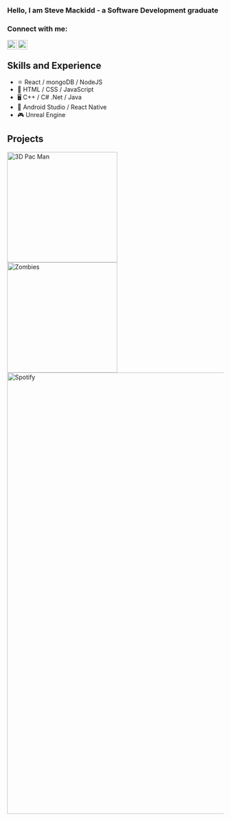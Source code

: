 ### Hello, I am Steve Mackidd - a Software Development graduate

### Connect with me:

[<img align = "left" alt="twitter" width = 22px src="https://img.icons8.com/doodle/48/000000/twitter--v1.png"/>][twitter]
[<img align = "left" alt="linkedin" width = 22px src="https://img.icons8.com/doodle/48/000000/linkedin--v2.png"/>][linkedin]

<br />

## Skills and Experience

- ⚛ React / mongoDB / NodeJS
- 📡 HTML / CSS / JavaScript
- 🖥 C++ / C# .Net / Java
- 📲 Android Studio / React Native
- 🎮 Unreal Engine

## Projects
<img align = "left" alt="3D Pac Man" width = 256px src = "https://media.giphy.com/media/1t8sJK5oei0DHxccTU/giphy.gif" />
<img align = "left" alt="Zombies" width = 256px src = "https://media.giphy.com/media/TMDftB6RMFpGUXB0ZF/giphy.gif" />
<br/>
<img align = "left" alt="Spotify" width = 1024px src = "https://media.giphy.com/media/v6ZqTjGHqbBe4N7NJb/giphy.gif" />

[twitter]: https://twitter.com/stevemackidd
[linkedin]: https://www.linkedin.com/in/stephen-mackidd-6a1572106/
